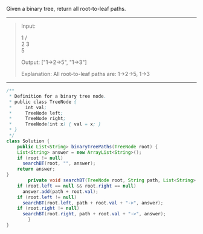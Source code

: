Given a binary tree, return all root-to-leaf paths.

---

> Input:
>
>    1
>  /   \
> 2     3
>  \
>   5
>
> Output: ["1->2->5", "1->3"]
>
> Explanation: All root-to-leaf paths are: 1->2->5, 1->3

---

```java
/**
 * Definition for a binary tree node.
 * public class TreeNode {
 *     int val;
 *     TreeNode left;
 *     TreeNode right;
 *     TreeNode(int x) { val = x; }
 * }
 */
class Solution {
    public List<String> binaryTreePaths(TreeNode root) {
    List<String> answer = new ArrayList<String>();
    if (root != null) 
      searchBT(root, "", answer);
    return answer;
}
		private void searchBT(TreeNode root, String path, List<String> answer) {
    if (root.left == null && root.right == null) 
      answer.add(path + root.val);
    if (root.left != null) 
      searchBT(root.left, path + root.val + "->", answer);
    if (root.right != null) 
      searchBT(root.right, path + root.val + "->", answer);
		}
}
```



